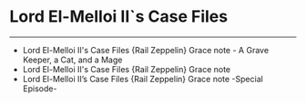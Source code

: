 # Lord El-Melloi II\`s Case Files
***

- Lord El-Melloi II's Case Files {Rail Zeppelin} Grace note - A Grave Keeper, a Cat, and a Mage
- Lord El-Melloi II's Case Files {Rail Zeppelin} Grace note
- Lord El-Melloi II’s Case Files {Rail Zeppelin} Grace note -Special Episode-